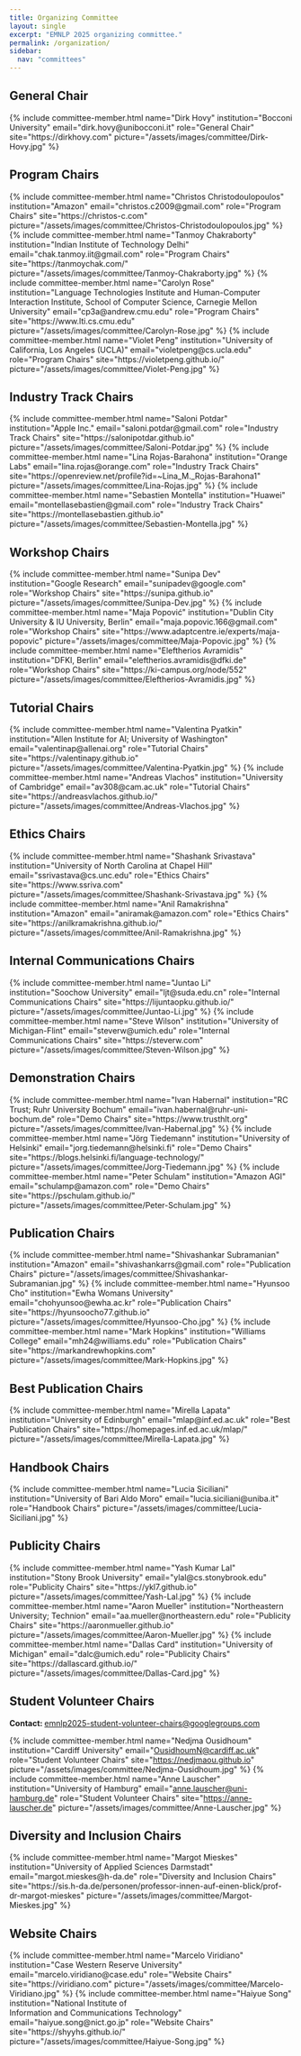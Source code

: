 ```yaml
---
title: Organizing Committee
layout: single
excerpt: "EMNLP 2025 organizing committee."
permalink: /organization/
sidebar:
  nav: "committees"
---
```


<h2>General Chair</h2>
{% include committee-member.html
   name="Dirk Hovy"
   institution="Bocconi University"
   email="dirk.hovy@unibocconi.it"
   role="General Chair"
   site="https://dirkhovy.com"
   picture="/assets/images/committee/Dirk-Hovy.jpg"
%}

<h2>Program Chairs</h2>
{% include committee-member.html
   name="Christos Christodoulopoulos"
   institution="Amazon"
   email="christos.c2009@gmail.com"
   role="Program Chairs"
   site="https://christos-c.com"
   picture="/assets/images/committee/Christos-Christodoulopoulos.jpg"
%}
{% include committee-member.html
   name="Tanmoy Chakraborty"
   institution="Indian Institute of Technology Delhi"
   email="chak.tanmoy.iit@gmail.com"
   role="Program Chairs"
   site="https://tanmoychak.com/"
   picture="/assets/images/committee/Tanmoy-Chakraborty.jpg"
%}
{% include committee-member.html
   name="Carolyn Rose"
   institution="Language Technologies Institute and Human-Computer Interaction Institute, School of Computer Science, Carnegie Mellon University"
   email="cp3a@andrew.cmu.edu"
   role="Program Chairs"
   site="https://www.lti.cs.cmu.edu"
   picture="/assets/images/committee/Carolyn-Rose.jpg"
%}
{% include committee-member.html
   name="Violet Peng"
   institution="University of California, Los Angeles (UCLA)"
   email="violetpeng@cs.ucla.edu"
   role="Program Chairs"
   site="https://violetpeng.github.io/"
   picture="/assets/images/committee/Violet-Peng.jpg"
%}

<h2>Industry Track Chairs</h2>
{% include committee-member.html
   name="Saloni Potdar"
   institution="Apple Inc."
   email="saloni.potdar@gmail.com"
   role="Industry Track Chairs"
   site="https://salonipotdar.github.io"
   picture="/assets/images/committee/Saloni-Potdar.jpg"
%}
{% include committee-member.html
   name="Lina Rojas-Barahona"
   institution="Orange Labs"
   email="lina.rojas@orange.com"
   role="Industry Track Chairs"
   site="https://openreview.net/profile?id=~Lina_M._Rojas-Barahona1"
   picture="/assets/images/committee/Lina-Rojas.jpg"
%}
{% include committee-member.html
   name="Sebastien Montella"
   institution="Huawei"
   email="montellasebastien@gmail.com"
   role="Industry Track Chairs"
   site="https://montellasebastien.github.io"
   picture="/assets/images/committee/Sebastien-Montella.jpg"
%}


<h2>Workshop Chairs</h2>
{% include committee-member.html
   name="Sunipa Dev"
   institution="Google Research"
   email="sunipadev@google.com"
   role="Workshop Chairs"
   site="https://sunipa.github.io"
   picture="/assets/images/committee/Sunipa-Dev.jpg"
%}
{% include committee-member.html
   name="Maja Popović"
   institution="Dublin City University  & IU University, Berlin"
   email="maja.popovic.166@gmail.com"
   role="Workshop Chairs"
   site="https://www.adaptcentre.ie/experts/maja-popovic"
   picture="/assets/images/committee/Maja-Popovic.jpg"
%}
{% include committee-member.html
   name="Eleftherios Avramidis"
   institution="DFKI, Berlin"
   email="eleftherios.avramidis@dfki.de"
   role="Workshop Chairs"
   site="https://ki-campus.org/node/552"
   picture="/assets/images/committee/Eleftherios-Avramidis.jpg"
%}

<h2>Tutorial Chairs</h2>
{% include committee-member.html
   name="Valentina Pyatkin"
   institution="Allen Institute for AI; University of Washington"
   email="valentinap@allenai.org"
   role="Tutorial Chairs"
   site="https://valentinapy.github.io"
   picture="/assets/images/committee/Valentina-Pyatkin.jpg"
%}
{% include committee-member.html
   name="Andreas Vlachos"
   institution="University of Cambridge"
   email="av308@cam.ac.uk"
   role="Tutorial Chairs"
   site="https://andreasvlachos.github.io/"
   picture="/assets/images/committee/Andreas-Vlachos.jpg"
%}

<h2>Ethics Chairs</h2>
{% include committee-member.html
   name="Shashank Srivastava"
   institution="University of North Carolina at Chapel Hill"
   email="ssrivastava@cs.unc.edu"
   role="Ethics Chairs"
   site="https://www.ssriva.com"
   picture="/assets/images/committee/Shashank-Srivastava.jpg"
%}
{% include committee-member.html
   name="Anil Ramakrishna"
   institution="Amazon"
   email="aniramak@amazon.com"
   role="Ethics Chairs"
   site="https://anilkramakrishna.github.io/"
   picture="/assets/images/committee/Anil-Ramakrishna.jpg"
%}

<h2>Internal Communications Chairs</h2>
{% include committee-member.html
   name="Juntao Li"
   institution="Soochow University"
   email="ljt@suda.edu.cn"
   role="Internal Communications Chairs"
   site="https://lijuntaopku.github.io/"
   picture="/assets/images/committee/Juntao-Li.jpg"
%}
{% include committee-member.html
   name="Steve Wilson"
   institution="University of Michigan-Flint"
   email="steverw@umich.edu"
   role="Internal Communications Chairs"
   site="https://steverw.com"
   picture="/assets/images/committee/Steven-Wilson.jpg"
%}

<h2>Demonstration Chairs</h2>
{% include committee-member.html
   name="Ivan Habernal"
   institution="RC Trust; Ruhr University Bochum"
   email="ivan.habernal@ruhr-uni-bochum.de"
   role="Demo Chairs"
   site="https://www.trusthlt.org"
   picture="/assets/images/committee/Ivan-Habernal.jpg"
%}
{% include committee-member.html
   name="Jörg Tiedemann"
   institution="University of Helsinki"
   email="jorg.tiedemann@helsinki.fi"
   role="Demo Chairs"
   site="https://blogs.helsinki.fi/language-technology/"
   picture="/assets/images/committee/Jorg-Tiedemann.jpg"
%}
{% include committee-member.html
   name="Peter Schulam"
   institution="Amazon AGI"
   email="schulamp@amazon.com"
   role="Demo Chairs"
   site="https://pschulam.github.io/"
   picture="/assets/images/committee/Peter-Schulam.jpg"
%}


<h2>Publication Chairs</h2>
{% include committee-member.html
   name="Shivashankar Subramanian"
   institution="Amazon"
   email="shivashankarrs@gmail.com"
   role="Publication Chairs"
   picture="/assets/images/committee/Shivashankar-Subramanian.jpg"
%}
{% include committee-member.html
   name="Hyunsoo Cho"
   institution="Ewha Womans University"
   email="chohyunsoo@ewha.ac.kr"
   role="Publication Chairs"
   site="https://hyunsoocho77.github.io"
   picture="/assets/images/committee/Hyunsoo-Cho.jpg"
%}
{% include committee-member.html
   name="Mark Hopkins"
   institution="Williams College"
   email="mh24@williams.edu"
   role="Publication Chairs"
   site="https://markandrewhopkins.com"
   picture="/assets/images/committee/Mark-Hopkins.jpg"
%}

<h2>Best Publication Chairs</h2>
{% include committee-member.html
   name="Mirella Lapata"
   institution="University of Edinburgh"
   email="mlap@inf.ed.ac.uk"
   role="Best Publication Chairs"
   site="https://homepages.inf.ed.ac.uk/mlap/"
   picture="/assets/images/committee/Mirella-Lapata.jpg"
%}

<h2>Handbook Chairs</h2>
{% include committee-member.html
   name="Lucia Siciliani"
   institution="University of Bari Aldo Moro"
   email="lucia.siciliani@uniba.it"
   role="Handbook Chairs"
   picture="/assets/images/committee/Lucia-Siciliani.jpg"
%}

<h2>Publicity Chairs</h2>
{% include committee-member.html
   name="Yash Kumar Lal"
   institution="Stony Brook University"
   email="ylal@cs.stonybrook.edu"
   role="Publicity Chairs"
   site="https://ykl7.github.io"
   picture="/assets/images/committee/Yash-Lal.jpg"
%}
{% include committee-member.html
   name="Aaron Mueller"
   institution="Northeastern University; Technion"
   email="aa.mueller@northeastern.edu"
   role="Publicity Chairs"
   site="https://aaronmueller.github.io"
   picture="/assets/images/committee/Aaron-Mueller.jpg"
%}
{% include committee-member.html
   name="Dallas Card"
   institution="University of Michigan"
   email="dalc@umich.edu"
   role="Publicity Chairs"
   site="https://dallascard.github.io/"
   picture="/assets/images/committee/Dallas-Card.jpg"
%}

<h2>Student Volunteer Chairs</h2>

<strong>Contact: </strong>emnlp2025-student-volunteer-chairs@googlegroups.com

{% include committee-member.html
   name="Nedjma Ousidhoum"
   institution="Cardiff University"
   email="OusidhoumN@cardiff.ac.uk"
   role="Student Volunteer Chairs"
   site="https://nedjmaou.github.io"
   picture="/assets/images/committee/Nedjma-Ousidhoum.jpg"
%}
{% include committee-member.html
   name="Anne Lauscher"
   institution="University of Hamburg"
   email="anne.lauscher@uni-hamburg.de"
   role="Student Volunteer Chairs"
   site="https://anne-lauscher.de"
   picture="/assets/images/committee/Anne-Lauscher.jpg"
%}

<h2>Diversity and Inclusion Chairs</h2>
{% include committee-member.html
   name="Margot Mieskes"
   institution="University of Applied Sciences Darmstadt"
   email="margot.mieskes@h-da.de"
   role="Diversity and Inclusion Chairs"
   site="https://sis.h-da.de/personen/professor-innen-auf-einen-blick/prof-dr-margot-mieskes"
   picture="/assets/images/committee/Margot-Mieskes.jpg"
%}

<h2>Website Chairs</h2>
{% include committee-member.html
   name="Marcelo Viridiano"
   institution="Case Western Reserve University"
   email="marcelo.viridiano@case.edu"
   role="Website Chairs"
   site="https://viridiano.com"
   picture="/assets/images/committee/Marcelo-Viridiano.jpg"
%}
{% include committee-member.html
   name="Haiyue Song"
   institution="National Institute of<br>Information and Communications Technology"
   email="haiyue.song@nict.go.jp"
   role="Website Chairs"
   site="https://shyyhs.github.io/"
   picture="/assets/images/committee/Haiyue-Song.jpg"
%}
